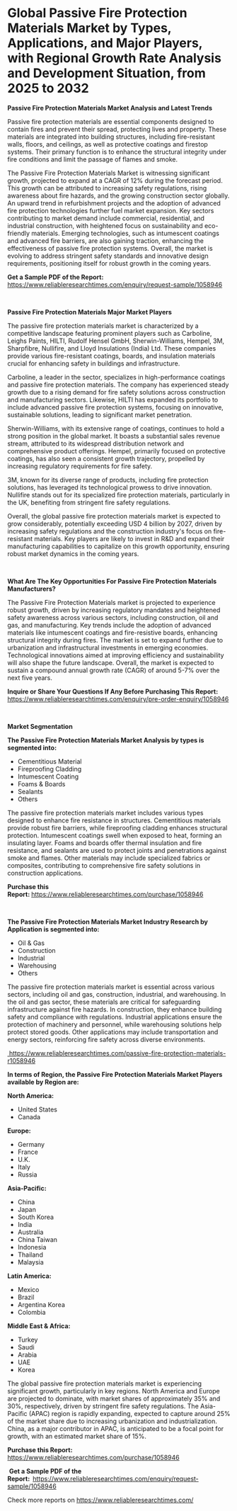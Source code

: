 <p><h1>Global Passive Fire Protection Materials Market by Types, Applications, and Major Players, with Regional Growth Rate Analysis and Development Situation, from 2025 to 2032</h1></p><p><strong>Passive Fire Protection Materials Market Analysis and Latest Trends</strong></p>
<p><p>Passive fire protection materials are essential components designed to contain fires and prevent their spread, protecting lives and property. These materials are integrated into building structures, including fire-resistant walls, floors, and ceilings, as well as protective coatings and firestop systems. Their primary function is to enhance the structural integrity under fire conditions and limit the passage of flames and smoke.</p><p>The Passive Fire Protection Materials Market is witnessing significant growth, projected to expand at a CAGR of 12% during the forecast period. This growth can be attributed to increasing safety regulations, rising awareness about fire hazards, and the growing construction sector globally. An upward trend in refurbishment projects and the adoption of advanced fire protection technologies further fuel market expansion. Key sectors contributing to market demand include commercial, residential, and industrial construction, with heightened focus on sustainability and eco-friendly materials. Emerging technologies, such as intumescent coatings and advanced fire barriers, are also gaining traction, enhancing the effectiveness of passive fire protection systems. Overall, the market is evolving to address stringent safety standards and innovative design requirements, positioning itself for robust growth in the coming years.</p></p>
<p><strong>Get a Sample PDF of the Report:&nbsp;</strong> <a href="https://www.reliableresearchtimes.com/enquiry/request-sample/1058946?utm_campaign=2137&utm_medium=2&utm_source=Github&utm_content=ia&utm_term=30012025&utm_id=passive-fire-protection-materials">https://www.reliableresearchtimes.com/enquiry/request-sample/1058946</a></p>
<p>&nbsp;</p>
<p><strong>Passive Fire Protection Materials Major Market Players</strong></p>
<p><p>The passive fire protection materials market is characterized by a competitive landscape featuring prominent players such as Carboline, Leighs Paints, HILTI, Rudolf Hensel GmbH, Sherwin-Williams, Hempel, 3M, Sharpfibre, Nullifire, and Lloyd Insulations (India) Ltd. These companies provide various fire-resistant coatings, boards, and insulation materials crucial for enhancing safety in buildings and infrastructure.</p><p>Carboline, a leader in the sector, specializes in high-performance coatings and passive fire protection materials. The company has experienced steady growth due to a rising demand for fire safety solutions across construction and manufacturing sectors. Likewise, HILTI has expanded its portfolio to include advanced passive fire protection systems, focusing on innovative, sustainable solutions, leading to significant market penetration.</p><p>Sherwin-Williams, with its extensive range of coatings, continues to hold a strong position in the global market. It boasts a substantial sales revenue stream, attributed to its widespread distribution network and comprehensive product offerings. Hempel, primarily focused on protective coatings, has also seen a consistent growth trajectory, propelled by increasing regulatory requirements for fire safety.</p><p>3M, known for its diverse range of products, including fire protection solutions, has leveraged its technological prowess to drive innovation. Nullifire stands out for its specialized fire protection materials, particularly in the UK, benefiting from stringent fire safety regulations.</p><p>Overall, the global passive fire protection materials market is expected to grow considerably, potentially exceeding USD 4 billion by 2027, driven by increasing safety regulations and the construction industry's focus on fire-resistant materials. Key players are likely to invest in R&D and expand their manufacturing capabilities to capitalize on this growth opportunity, ensuring robust market dynamics in the coming years.</p></p>
<p>&nbsp;</p>
<p><strong>What Are The Key Opportunities For Passive Fire Protection Materials Manufacturers?</strong></p>
<p><p>The Passive Fire Protection Materials market is projected to experience robust growth, driven by increasing regulatory mandates and heightened safety awareness across various sectors, including construction, oil and gas, and manufacturing. Key trends include the adoption of advanced materials like intumescent coatings and fire-resistive boards, enhancing structural integrity during fires. The market is set to expand further due to urbanization and infrastructural investments in emerging economies. Technological innovations aimed at improving efficiency and sustainability will also shape the future landscape. Overall, the market is expected to sustain a compound annual growth rate (CAGR) of around 5-7% over the next five years.</p></p>
<p><strong>Inquire or Share Your Questions If Any Before Purchasing This Report:</strong> <a href="https://www.reliableresearchtimes.com/enquiry/pre-order-enquiry/1058946?utm_campaign=2137&utm_medium=2&utm_source=Github&utm_content=ia&utm_term=30012025&utm_id=passive-fire-protection-materials">https://www.reliableresearchtimes.com/enquiry/pre-order-enquiry/1058946</a></p>
<p>&nbsp;</p>
<p><strong>Market Segmentation</strong></p>
<p><strong>The Passive Fire Protection Materials Market Analysis by types is segmented into:</strong></p>
<p><ul><li>Cementitious Material</li><li>Fireproofing Cladding</li><li>Intumescent Coating</li><li>Foams & Boards</li><li>Sealants</li><li>Others</li></ul></p>
<p><p>The passive fire protection materials market includes various types designed to enhance fire resistance in structures. Cementitious materials provide robust fire barriers, while fireproofing cladding enhances structural protection. Intumescent coatings swell when exposed to heat, forming an insulating layer. Foams and boards offer thermal insulation and fire resistance, and sealants are used to protect joints and penetrations against smoke and flames. Other materials may include specialized fabrics or composites, contributing to comprehensive fire safety solutions in construction applications.</p></p>
<p><strong>Purchase this Report:&nbsp;</strong><a href="https://www.reliableresearchtimes.com/purchase/1058946?utm_campaign=2137&utm_medium=2&utm_source=Github&utm_content=ia&utm_term=30012025&utm_id=passive-fire-protection-materials">https://www.reliableresearchtimes.com/purchase/1058946</a></p>
<p>&nbsp;</p>
<p><strong>The Passive Fire Protection Materials Market Industry Research by Application is segmented into:</strong></p>
<p><ul><li>Oil & Gas</li><li>Construction</li><li>Industrial</li><li>Warehousing</li><li>Others</li></ul></p>
<p><p>The passive fire protection materials market is essential across various sectors, including oil and gas, construction, industrial, and warehousing. In the oil and gas sector, these materials are critical for safeguarding infrastructure against fire hazards. In construction, they enhance building safety and compliance with regulations. Industrial applications ensure the protection of machinery and personnel, while warehousing solutions help protect stored goods. Other applications may include transportation and energy sectors, reinforcing fire safety across diverse environments.</p></p>
<p><a href="https://www.reliableresearchtimes.com/passive-fire-protection-materials-r1058946?utm_campaign=2137&utm_medium=2&utm_source=Github&utm_content=ia&utm_term=30012025&utm_id=passive-fire-protection-materials">&nbsp;https://www.reliableresearchtimes.com/passive-fire-protection-materials-r1058946</a></p>
<p><strong>In terms of Region, the Passive Fire Protection Materials Market Players available by Region are:</strong></p>
<p>
    <p> <strong> North America: </strong>
        <ul>
            <li>United States</li>
            <li>Canada</li>
        </ul>
        </p> 
    <p> <strong> Europe: </strong>
        <ul>
            <li>Germany</li>
            <li>France</li>
            <li>U.K.</li>
            <li>Italy</li>
            <li>Russia</li>
        </ul>
        </p> 
    <p> <strong> Asia-Pacific: </strong>
        <ul>
            <li>China</li>
            <li>Japan</li>
            <li>South Korea</li>
            <li>India</li>
            <li>Australia</li>
            <li>China Taiwan</li>
            <li>Indonesia</li>
            <li>Thailand</li>
            <li>Malaysia</li>
        </ul>
        </p> 
    <p> <strong> Latin America: </strong>
        <ul>
            <li>Mexico</li>
            <li>Brazil</li>
            <li>Argentina Korea</li>
            <li>Colombia</li>
        </ul>
        </p> 
    <p> <strong> Middle East & Africa: </strong>
        <ul>
            <li>Turkey</li>
            <li>Saudi</li>
            <li>Arabia</li>
            <li>UAE</li>
            <li>Korea</li>
        </ul>
    </p>
    </p>
<p><p>The global passive fire protection materials market is experiencing significant growth, particularly in key regions. North America and Europe are projected to dominate, with market shares of approximately 35% and 30%, respectively, driven by stringent fire safety regulations. The Asia-Pacific (APAC) region is rapidly expanding, expected to capture around 25% of the market share due to increasing urbanization and industrialization. China, as a major contributor in APAC, is anticipated to be a focal point for growth, with an estimated market share of 15%.</p></p>
<p><strong>Purchase this Report: </strong><a href="https://www.reliableresearchtimes.com/purchase/1058946?utm_campaign=2137&utm_medium=2&utm_source=Github&utm_content=ia&utm_term=30012025&utm_id=passive-fire-protection-materials">https://www.reliableresearchtimes.com/purchase/1058946</a></p>
<p>&nbsp;<strong>Get a Sample PDF of the Report:&nbsp;&nbsp;</strong><a href="https://www.reliableresearchtimes.com/enquiry/request-sample/1058946?utm_campaign=2137&utm_medium=2&utm_source=Github&utm_content=ia&utm_term=30012025&utm_id=passive-fire-protection-materials">https://www.reliableresearchtimes.com/enquiry/request-sample/1058946</a></p>
<p><strong></strong></p>
<p>Check more reports on <a href="https://www.reliableresearchtimes.com/?utm_campaign=2137&utm_medium=2&utm_source=Github&utm_content=ia&utm_term=30012025&utm_id=passive-fire-protection-materials">https://www.reliableresearchtimes.com/</a></p>